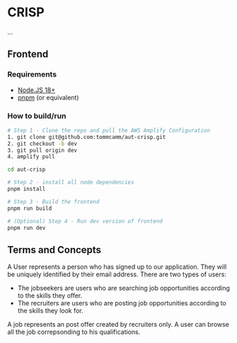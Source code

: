 # CRISP

...

## Frontend

### Requirements

- [Node.JS 18+](https://nodejs.org/en/download)
- [pnpm](https://pnpm.io/) (or equivalent)

### How to build/run

```bash
# Step 1 - Clone the repo and pull the AWS Amplify Configuration
1. git clone git@github.com:tommcamm/aut-crisp.git
2. git checkout -b dev
3. git pull origin dev
4. amplify pull 

cd aut-crisp

# Step 2 - install all node dependencies
pnpm install

# Step 3 - Build the frontend
pnpm run build

# (Optional) Step 4 - Run dev version of frontend
pnpm run dev
```

## Terms and Concepts

A User represents a person who has signed up to our application. They will be uniquely identified by their email address. There are two types of users:
- The jobseekers are users who are searching job opportunities according to the skills they offer.
- The recruiters are users who are posting job opportunities according to the skills they look for.

A job represents an post offer created by recruiters only. A user can browse all the job correpsonding to his qualifications.